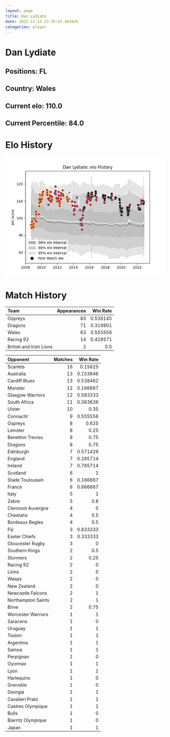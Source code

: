 ```yaml
---  
layout: page  
title: Dan Lydiate  
date: 2022-11-15 23:35:47.941645  
categories: player  
---
```

# Dan Lydiate

## Positions: FL

## Country: Wales

## Current elo: 110.0

## Current Percentile: 84.0

# Elo History


![elo history](history_DanLydiate.png)
# Match History


| Team                    |   Appearances |   Win Rate |
|:------------------------|--------------:|-----------:|
| Ospreys                 |            83 |   0.536145 |
| Dragons                 |            71 |   0.316901 |
| Wales                   |            63 |   0.555556 |
| Racing 92               |            14 |   0.428571 |
| British and Irish Lions |             2 |   0.5      |

| Opponent           |   Matches |   Win Rate |
|:-------------------|----------:|-----------:|
| Scarlets           |        16 |   0.15625  |
| Australia          |        13 |   0.153846 |
| Cardiff Blues      |        13 |   0.538462 |
| Munster            |        12 |   0.166667 |
| Glasgow Warriors   |        12 |   0.583333 |
| South Africa       |        11 |   0.363636 |
| Ulster             |        10 |   0.35     |
| Connacht           |         9 |   0.555556 |
| Ospreys            |         8 |   0.625    |
| Leinster           |         8 |   0.25     |
| Benetton Treviso   |         8 |   0.75     |
| Dragons            |         8 |   0.75     |
| Edinburgh          |         7 |   0.571429 |
| England            |         7 |   0.285714 |
| Ireland            |         7 |   0.785714 |
| Scotland           |         6 |   1        |
| Stade Toulousain   |         6 |   0.166667 |
| France             |         6 |   0.666667 |
| Italy              |         5 |   1        |
| Zebre              |         5 |   0.8      |
| Clermont Auvergne  |         4 |   0        |
| Cheetahs           |         4 |   0.5      |
| Bordeaux Begles    |         4 |   0.5      |
| Fiji               |         3 |   0.833333 |
| Exeter Chiefs      |         3 |   0.333333 |
| Gloucester Rugby   |         3 |   0        |
| Southern Kings     |         2 |   0.5      |
| Stormers           |         2 |   0.25     |
| Racing 92          |         2 |   0        |
| Lions              |         2 |   0        |
| Wasps              |         2 |   0        |
| New Zealand        |         2 |   0        |
| Newcastle Falcons  |         2 |   1        |
| Northampton Saints |         2 |   1        |
| Brive              |         2 |   0.75     |
| Worcester Warriors |         1 |   1        |
| Saracens           |         1 |   0        |
| Uruguay            |         1 |   1        |
| Toulon             |         1 |   1        |
| Argentina          |         1 |   1        |
| Samoa              |         1 |   1        |
| Perpignan          |         1 |   0        |
| Oyonnax            |         1 |   1        |
| Lyon               |         1 |   1        |
| Harlequins         |         1 |   0        |
| Grenoble           |         1 |   0        |
| Georgia            |         1 |   1        |
| Cavalieri Prato    |         1 |   1        |
| Castres Olympique  |         1 |   1        |
| Bulls              |         1 |   0        |
| Biarritz Olympique |         1 |   0        |
| Japan              |         1 |   1        |